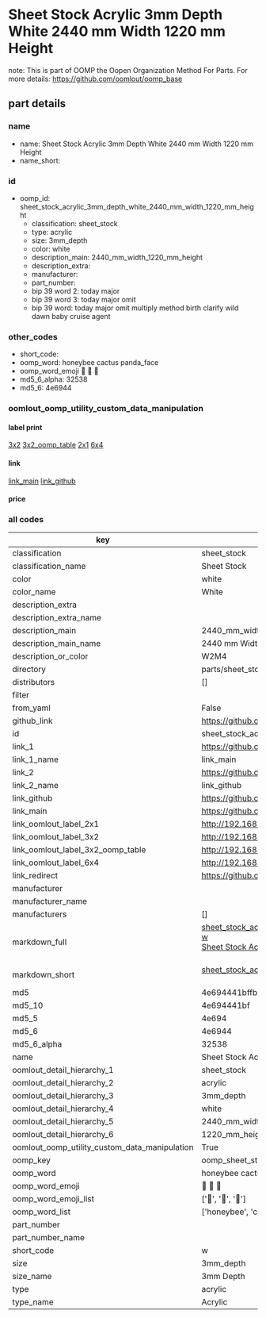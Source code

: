 # Sheet Stock Acrylic 3mm Depth White 2440 mm Width 1220 mm Height  

note: This is part of OOMP the Oopen Organization Method For Parts. For more details: https://github.com/oomlout/oomp_base

##  part details
  







### name
* name: Sheet Stock Acrylic 3mm Depth White 2440 mm Width 1220 mm Height
* name_short: 
### id
* oomp_id: sheet_stock_acrylic_3mm_depth_white_2440_mm_width_1220_mm_height
  * classification: sheet_stock
  * type: acrylic
  * size: 3mm_depth
  * color: white
  * description_main: 2440_mm_width_1220_mm_height
  * description_extra: 
  * manufacturer: 
  * part_number: 
  * bip 39 word 2: today major
  * bip 39 word 3: today major omit
  * bip 39 word: today major omit multiply method birth clarify wild dawn baby cruise agent

### other_codes
* short_code: 
* oomp_word: honeybee cactus panda_face
* oomp_word_emoji :honeybee: :cactus: :panda_face:
* md5_6_alpha: 32538
* md5_6: 4e6944






### oomlout_oomp_utility_custom_data_manipulation
#### label print
[3x2](http://192.168.1.245:1112/?label=oomp%2032538)
[3x2_oomp_table](http://192.168.1.108:1112/?label=oomp%2032538)
[2x1](http://192.168.1.242:1112/?label=oomp%2032538)
[6x4](http://192.168.1.55:1112/?label=oomp%2032538)    

#### link

[link_main](https://github.com/oomlout/oomlout_oomp_version_1_messy/tree/main/parts/sheet_stock_acrylic_3mm_depth_white_2440_mm_width_1220_mm_height) [link_github](https://github.com/oomlout/oomlout_oomp_version_1_messy/tree/main/parts/sheet_stock_acrylic_3mm_depth_white_2440_mm_width_1220_mm_height)                             

#### price







### all codes 
| key | value |  
| --- | --- |  
| classification | sheet_stock |  
| classification_name | Sheet Stock |  
| color | white |  
| color_name | White |  
| description_extra |  |  
| description_extra_name |  |  
| description_main | 2440_mm_width_1220_mm_height |  
| description_main_name | 2440 mm Width 1220 mm Height |  
| description_or_color | W2M4 |  
| directory | parts/sheet_stock_acrylic_3mm_depth_white_2440_mm_width_1220_mm_height |  
| distributors | [] |  
| filter |  |  
| from_yaml | False |  
| github_link | https://github.com/oomlout/oomlout_oomp_part_src/tree/main/parts/sheet_stock_acrylic_3mm_depth_white_2440_mm_width_1220_mm_height |  
| id | sheet_stock_acrylic_3mm_depth_white_2440_mm_width_1220_mm_height |  
| link_1 | https://github.com/oomlout/oomlout_oomp_version_1_messy/tree/main/parts/sheet_stock_acrylic_3mm_depth_white_2440_mm_width_1220_mm_height |  
| link_1_name | link_main |  
| link_2 | https://github.com/oomlout/oomlout_oomp_version_1_messy/tree/main/parts/sheet_stock_acrylic_3mm_depth_white_2440_mm_width_1220_mm_height |  
| link_2_name | link_github |  
| link_github | https://github.com/oomlout/oomlout_oomp_version_1_messy/tree/main/parts/sheet_stock_acrylic_3mm_depth_white_2440_mm_width_1220_mm_height |  
| link_main | https://github.com/oomlout/oomlout_oomp_version_1_messy/tree/main/parts/sheet_stock_acrylic_3mm_depth_white_2440_mm_width_1220_mm_height |  
| link_oomlout_label_2x1 | http://192.168.1.242:1112/?label=oomp%2032538 |  
| link_oomlout_label_3x2 | http://192.168.1.245:1112/?label=oomp%2032538 |  
| link_oomlout_label_3x2_oomp_table | http://192.168.1.108:1112/?label=oomp%2032538 |  
| link_oomlout_label_6x4 | http://192.168.1.55:1112/?label=oomp%2032538 |  
| link_redirect | https://github.com/oomlout/oomlout_oomp_version_1_messy/tree/main/parts/sheet_stock_acrylic_3mm_depth_white_2440_mm_width_1220_mm_height |  
| manufacturer |  |  
| manufacturer_name |  |  
| manufacturers | [] |  
| markdown_full | [sheet_stock_acrylic_3mm_depth_white_2440_mm_width_1220_mm_height](none)<br>[w](none)<br>[Sheet Stock Acrylic 3Mm Depth White 2440 Mm Width 1220 Mm Height](none)<br><br> |  
| markdown_short | [sheet_stock_acrylic_3mm_depth_white_2440_mm_width_1220_mm_height](none)<br><br> |  
| md5 | 4e694441bffb053c5ac6191734e19f1a |  
| md5_10 | 4e694441bf |  
| md5_5 | 4e694 |  
| md5_6 | 4e6944 |  
| md5_6_alpha | 32538 |  
| name | Sheet Stock Acrylic 3mm Depth White 2440 mm Width 1220 mm Height |  
| oomlout_detail_hierarchy_1 | sheet_stock |  
| oomlout_detail_hierarchy_2 | acrylic |  
| oomlout_detail_hierarchy_3 | 3mm_depth |  
| oomlout_detail_hierarchy_4 | white |  
| oomlout_detail_hierarchy_5 | 2440_mm_width |  
| oomlout_detail_hierarchy_6 | 1220_mm_height |  
| oomlout_oomp_utility_custom_data_manipulation | True |  
| oomp_key | oomp_sheet_stock_acrylic_3mm_depth_white_2440_mm_width_1220_mm_height |  
| oomp_word | honeybee cactus panda_face |  
| oomp_word_emoji | :honeybee: :cactus: :panda_face: |  
| oomp_word_emoji_list | [':honeybee:', ':cactus:', ':panda_face:'] |  
| oomp_word_list | ['honeybee', 'cactus', 'panda_face'] |  
| part_number |  |  
| part_number_name |  |  
| short_code | w |  
| size | 3mm_depth |  
| size_name | 3mm Depth |  
| type | acrylic |  
| type_name | Acrylic |  
